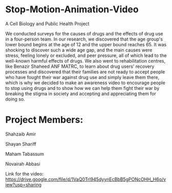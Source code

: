# Stop-Motion-Animation-Video
A Cell Biology and Public Health Project 

We conducted surveys for the causes of drugs and the effects of drug use in a four-person team. In our research, we discovered that the age group's lower bound begins at the age of 12 and the upper bound reaches 65. It was shocking to discover such a wide age gap, and the main causes were stress, feeling lonely or excluded, and peer pressure, all of which lead to the well-known harmful effects of drugs. We also went to rehabilitation centres, like Benazir Shaheed ANF MATRC, to learn about drug users' recovery processes and discovered that their families are not ready to accept people who have fought their war against drug use and simply leave them there, which is why we decided to make an awareness video to encourage people to stop using drugs and to show how we can help them fight their war by breaking the stigma in society and accepting and appreciating them for doing so.

# Project Members:
Shahzaib Amir

Shayan Shariff

Maham Tabassum

Novairah Abbasi

Link for the video: https://drive.google.com/file/d/1VaQ0Trl945dyynEcBbB5gPONcOHH_H6o/view?usp=sharing
